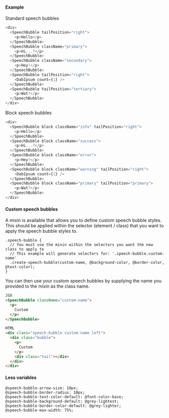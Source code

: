 #### Example

Standard speech bubbles

```js
<div>
  <SpeechBubble tailPosition="right">
    <p>Hello</p>
  </SpeechBubble>
  <SpeechBubble className="primary">
    <p>Hi...?</p>
  </SpeechBubble>
  <SpeechBubble className="secondary">
    <p>Hey!</p>
  </SpeechBubble>
  <SpeechBubble tailPosition="right">
    <DabIpsum count={1} />
  </SpeechBubble>
  <SpeechBubble tailPosition="tertiary">
    <p>Wat?</p>
  </SpeechBubble>
</div>
```

Block speech bubbles

```js
<div>
  <SpeechBubble block className="info" tailPosition="right">
    <p>Hello</p>
  </SpeechBubble>
  <SpeechBubble block className="success">
    <p>Hi...?</p>
  </SpeechBubble>
  <SpeechBubble block className="error">
    <p>Hey!</p>
  </SpeechBubble>
  <SpeechBubble block className="warning" tailPosition="right">
    <DabIpsum count={1} />
  </SpeechBubble>
  <SpeechBubble block className="primary" tailPosition="primary">
    <p>Wat?</p>
  </SpeechBubble>
</div>
```

#### Custom speech bubbles

A mixin is available that allows you to define custom speech bubble styles.
This should be applied within the selector (element / class) that you want to apply the speech bubble styles to.

```less
.speech-bubble {
  // You must use the mixin within the selectors you want the new class to apply to
  // This example will generate selectors for: '.speech-bubble.custom-name'
  .create-speech-bubble(custom-name, @background-color, @border-color, @text-color);
}
```

You can then use your custom speech bubbles by supplying the name you provided to the mixin as the class name.

```html
JSX
<SpeechBubble className="custom-name">
  <p>
    Custom
  </p>
</SpeechBubble>

HTML
<div class="speech-bubble custom-name left">
  <div class="bubble">
    <p>
      Custom
    </p>
    <div class="tail"></div>
  </div>
</div>
```

#### Less variables

```less
@speech-bubble-arrow-size: 10px;
@speech-bubble-border-radius: 10px;
@speech-bubble-text-color-default: @font-color-base;
@speech-bubble-background-default: @grey-lightest;
@speech-bubble-border-color-default: @grey-lighter;
@speech-bubble-max-width: 75%;
```
